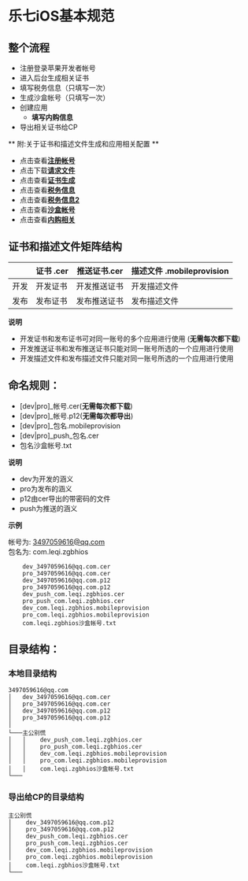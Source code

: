 
# **乐七iOS基本规范**

## 整个流程

-  注册登录苹果开发者帐号
-  进入后台生成相关证书
-  填写税务信息（只填写一次）
-  生成沙盒帐号（只填写一次）
-  创建应用
	-  **填写内购信息**
-  导出相关证书给CP


** 附:关于证书和描述文件生成和应用相关配置 **<br/>    

- 点击查看[**注册帐号**](https://www.jianshu.com/p/b5a484cecd7c)
- 点击下载[**请求文件**](CertificateSigningRequest.certSigningRequest)
- 点击查看[**证书生成**](https://www.jianshu.com/p/8e73f7d31fab)
- 点击查看[**税务信息**](https://www.jianshu.com/p/c7cf65911bc1)
- 点击查看[**税务信息2**](https://www.jianshu.com/p/5ad7bfe1a836)
- 点击查看[**沙盒帐号**](https://www.jianshu.com/p/1ef61a785508)
- 点击查看[**内购相关**](https://www.jianshu.com/p/89acda082b07)


## 证书和描述文件矩阵结构

|	  | 证书 .cer     | 推送证书.cer     | 描述文件 .mobileprovision
--------| -------- | ----------- | -----------
开发	| 开发证书     | 开发推送证书    | 开发描述文件  
发布	| 发布证书     | 发布推送证书     | 发布描述文件 


**说明**<br/>

-  开发证书和发布证书可对同一账号的多个应用进行使用 (**无需每次都下载**)<br/>
-  开发推送证书和发布推送证书只能对同一账号所选的一个应用进行使用<br/>
-  开发描述文件和发布描述文件只能对同一账号所选的一个应用进行使用<br/>

## 命名规则：

- [dev|pro]_帐号.cer(**无需每次都下载**)<br/>
- [dev|pro]_帐号.p12(**无需每次都导出**)<br/>
- [dev|pro]_包名.mobileprovision<br/>
- [dev|pro]_push_包名.cer<br/>
- 包名沙盒帐号.txt

**说明**<br/>

- dev为开发的涵义 <br/>
- pro为发布的涵义 <br/>
- p12由cer导出的带密码的文件
- push为推送的涵义 <br/>



**示例**<br/>

帐号为: 3497059616@qq.com<br/>
包名为: com.leqi.zgbhios<br/>

```
	dev_3497059616@qq.com.cer      
	pro_3497059616@qq.com.cer   
	dev_3497059616@qq.com.p12     
	pro_3497059616@qq.com.p12      
	dev_push_com.leqi.zgbhios.cer     
	pro_push_com.leqi.zgbhios.cer     
	dev_com.leqi.zgbhios.mobileprovision     
	pro_com.leqi.zgbhios.mobileprovision     
	com.leqi.zgbhios沙盒帐号.txt 
```

## 目录结构：  

### 本地目录结构
```
3497059616@qq.com
│   dev_3497059616@qq.com.cer      
│   pro_3497059616@qq.com.cer   
│   dev_3497059616@qq.com.p12     
│   pro_3497059616@qq.com.p12      
│	
└───主公别慌
│   │    dev_push_com.leqi.zgbhios.cer     
│   │    pro_push_com.leqi.zgbhios.cer 
│   │    dev_com.leqi.zgbhios.mobileprovision     
│   │    pro_com.leqi.zgbhios.mobileprovision     
│   │    com.leqi.zgbhios沙盒帐号.txt 
└───
```



### 导出给CP的目录结构
```
主公别慌
│    dev_3497059616@qq.com.p12     
│    pro_3497059616@qq.com.p12  
│    dev_push_com.leqi.zgbhios.cer     
│    pro_push_com.leqi.zgbhios.cer    
│    dev_com.leqi.zgbhios.mobileprovision   
│    pro_com.leqi.zgbhios.mobileprovision     
│    com.leqi.zgbhios沙盒帐号.txt 
└───
```















  

